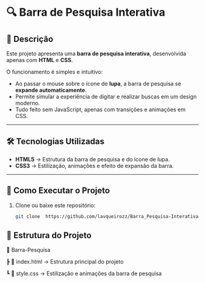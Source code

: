 # 🔍 Barra de Pesquisa Interativa

## 📌 Descrição
Este projeto apresenta uma **barra de pesquisa interativa**, desenvolvida apenas com **HTML** e **CSS**.  

O funcionamento é simples e intuitivo:  
- Ao passar o mouse sobre o ícone de **lupa**, a barra de pesquisa se **expande automaticamente**.  
- Permite simular a experiência de digitar e realizar buscas em um design moderno.  
- Tudo feito sem JavaScript, apenas com transições e animações em CSS.  

---

## 🛠 Tecnologias Utilizadas
- **HTML5** → Estrutura da barra de pesquisa e do ícone de lupa.  
- **CSS3** → Estilização, animações e efeito de expansão da barra.  

---

## 🚀 Como Executar o Projeto
1. Clone ou baixe este repositório:  
   ```bash
   git clone  https://github.com/lavqueirozz/Barra_Pesquisa-Interativa.git

## 📂 Estrutura do Projeto
📁 Barra-Pesquisa

 ┣ 📜 index.html   → Estrutura principal do projeto
 
 ┗ 📜 style.css    → Estilização e animações da barra de pesquisa
 

